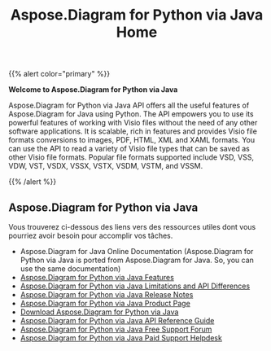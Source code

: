 ﻿---
title: Aspose.Diagram for Python via Java Home
type: docs
weight: 40
url: /fr/python-java/
---
{{% alert color="primary" %}}


**Welcome to Aspose.Diagram for Python via Java**

Aspose.Diagram for Python via Java API offers all the useful features of Aspose.Diagram for Java using Python. The API empowers you to use its powerful features of working with Visio files without the need of any other software applications. It is scalable, rich in features and provides Visio file formats conversions to images, PDF, HTML, XML and XAML formats. You can use the API to read a variety of Visio file types that can be saved as other Visio file formats. Popular file formats supported include VSD, VSS, VDW, VST, VSDX, VSSX, VSTX, VSDM, VSTM, and VSSM.

{{% /alert %}}
## **Aspose.Diagram for Python via Java**
Vous trouverez ci-dessous des liens vers des ressources utiles dont vous pourriez avoir besoin pour accomplir vos tâches.

- Aspose.Diagram for Java Online Documentation (Aspose.Diagram for Python via Java is ported from Aspose.Diagram for Java. So, you can use the same documentation)
- [Aspose.Diagram for Python via Java Features](https://docs.aspose.com/diagram/java/aspose-diagram-for-python-via-java-features/)
- [Aspose.Diagram for Python via Java Limitations and API Differences](https://docs.aspose.com/diagram/java/aspose-diagram-for-python-via-java-limitations-and-api-differences/)
- [Aspose.Diagram for Python via Java Release Notes](https://releases.aspose.com/fr/diagram/python-java/release-notes/)
- [Aspose.Diagram for Python via Java Product Page](https://products.aspose.com/diagram/python-java/)
- [Download Aspose.Diagram for Python via Java](https://releases.aspose.com/fr/diagram/python-java/)
- [Aspose.Diagram for Python via Java API Reference Guide](https://reference.aspose.com/diagram/python)
- [Aspose.Diagram for Python via Java Free Support Forum](https://forum.aspose.com/c/diagram/17)
- [Aspose.Diagram for Python via Java Paid Support Helpdesk](https://helpdesk.aspose.com/)
